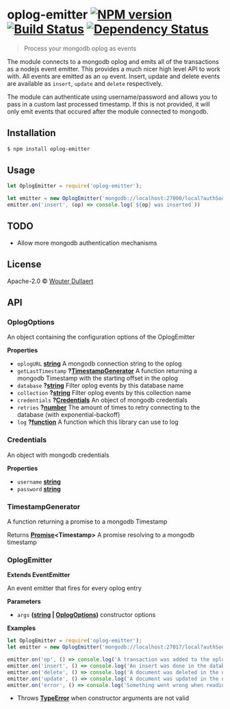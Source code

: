 # oplog-emitter [![NPM version][npm-image]][npm-url] [![Build Status][travis-image]][travis-url] [![Dependency Status][daviddm-image]][daviddm-url]
> Process your mongodb oplog as events

The module connects to a mongodb oplog and emits all of the transactions as a nodejs event emitter. This provides a much nicer high level API to work with.
All events are emitted as an `op` event. Insert, update and delete events are available as `insert`, `update` and `delete` respectively.

The module can authenticate using username/password and allows you to pass in a custom last processed timestamp. If this is not provided, it will only emit events that occured after the module connected to mongodb.

## Installation

```sh
$ npm install oplog-emitter
```

## Usage

```js
let OplogEmitter = require('oplog-emitter');

let emitter = new OplogEmitter('mongodb://localhost:27000/local?authSource=admin')
emitter.on('insert', (op) => console.log(`${op} was inserted`))
```

## TODO
* Allow more mongodb authentication mechanisms

## License

Apache-2.0 © [Wouter Dullaert](https://wdullaer.com)


[npm-image]: https://badge.fury.io/js/oplog-emitter.svg
[npm-url]: https://npmjs.org/package/oplog-emitter
[travis-image]: https://travis-ci.org/wdullaer/oplog-emitter.svg?branch=master
[travis-url]: https://travis-ci.org/wdullaer/oplog-emitter
[daviddm-image]: https://david-dm.org/wdullaer/oplog-emitter.svg?theme=shields.io
[daviddm-url]: https://david-dm.org/wdullaer/oplog-emitter

## API
<!-- Generated by documentation.js. Update this documentation by updating the source code. -->

### OplogOptions

An object containing the configuration options of the OplogEmitter

**Properties**

-   `oplogURL` **[string](https://developer.mozilla.org/en-US/docs/Web/JavaScript/Reference/Global_Objects/String)** A mongodb connection string to the oplog
-   `getLastTimestamp` **?[TimestampGenerator](#timestampgenerator)** A function returning a mongodb Timestamp with the starting offset in the oplog
-   `database` **?[string](https://developer.mozilla.org/en-US/docs/Web/JavaScript/Reference/Global_Objects/String)** Filter oplog events by this database name
-   `collection` **?[string](https://developer.mozilla.org/en-US/docs/Web/JavaScript/Reference/Global_Objects/String)** Filter oplog events by this collection name
-   `credentials` **?[Credentials](#credentials)** An object of mongodb credentials
-   `retries` **?[number](https://developer.mozilla.org/en-US/docs/Web/JavaScript/Reference/Global_Objects/Number)** The amount of times to retry connecting to the database (with exponential-backoff)
-   `log` **?[function](https://developer.mozilla.org/en-US/docs/Web/JavaScript/Reference/Statements/function)** A function which this library can use to log

### Credentials

An object with mongodb credentials

**Properties**

-   `username` **[string](https://developer.mozilla.org/en-US/docs/Web/JavaScript/Reference/Global_Objects/String)** 
-   `password` **[string](https://developer.mozilla.org/en-US/docs/Web/JavaScript/Reference/Global_Objects/String)** 

### TimestampGenerator

A function returning a promise to a mongodb Timestamp

Returns **[Promise](https://developer.mozilla.org/en-US/docs/Web/JavaScript/Reference/Global_Objects/Promise)&lt;Timestamp>** A promise resolving to a mongodb timestamp

### OplogEmitter

**Extends EventEmitter**

An event emitter that fires for every oplog entry

**Parameters**

-   `args` **([string](https://developer.mozilla.org/en-US/docs/Web/JavaScript/Reference/Global_Objects/String) \| [OplogOptions](#oplogoptions))** constructor options

**Examples**

```javascript
let OplogEmitter = require('oplog-emitter');
let emitter = new OplogEmitter('mongodb://localhost:27017/local?authSource=admin');

emitter.on('op', () => console.log('A transaction was added to the oplog'));
emitter.on('insert', () => console.log('An insert was done in the database'));
emitter.on('delete', () => console.log('A document was deleted in the database'));
emitter.on('update', () => console.log('A document was updated in the database'));
emitter.on('error', () => console.log('Something went wrong when reading'));
```

-   Throws **[TypeError](https://developer.mozilla.org/en-US/docs/Web/JavaScript/Reference/Global_Objects/TypeError)** when constructor arguments are not valid
